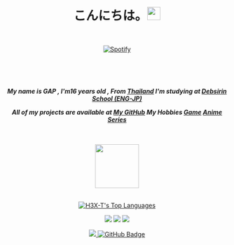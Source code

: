 <h1 align="center">こんにちは。<img src="https://media2.giphy.com/media/vAi1XUShhkPpx9bEP4/200w.webp" style="width:30px"> </h1>

<br>

[<p align="center">![Spotify](https://novatorem-brown-theta.vercel.app/api/spotify/?background_color=fffff&border_color=ffff)](https://open.spotify.com/user/314ljfgc3h2e3vrqtbm3tq35t5zq)

<br>
<br>
<br>
<i style="font-weight: bold;" align="center">

My name is GAP , I'm16 years old , From **[Thailand](https://en.wikipedia.org/wiki/Thailand)**
I'm studying at **[Debsirin School (ENG-JP)](https://www.debsirin.ac.th)**

All of my projects are available at **[My GitHub](https://github.com/H3X-T?tab=repositories)** My Hobbies **[Game](https://steamcommunity.com/id/Hexterwannacry/)** **[Anime](https://myanimelist.net/profile/H3X-T)** **[Series](https://www.netflix.com/browse)**

</i>

<br>
<br>

<div align="center">
<img src="https://media0.giphy.com/media/Ieo88333eatH73xKQG/200w.webp" style="width:100px" >
</div>

<br>

<p align="center">
    <a href="https://github.com/H3X-T/github-readme-stats"><img alt="H3X-T's Top Languages" src="https://github-readme-stats.vercel.app/api/top-langs/?username=H3X-T&langs_count=10&hide=jupyter notebook&layout=compact&theme=fffff&hide_border=true&custom_title=Languages"/>
    </a>
</p>

<div align="center">
    
[<img src="https://img.shields.io/badge/linkedin-%230077B5.svg?&style=for-the-badge&logo=linkedin&logoColor=white">](https://www.linkedin.com/in/supakornieamgomol/)
[<img src="https://img.shields.io/badge/instagram-%23E4405F.svg?&style=for-the-badge&logo=instagram&logoColor=white">](https://www.instagram.com/supakornigm/)
[<img src="https://img.shields.io/badge/facebook-%231877F2.svg?&style=for-the-badge&logo=facebook&logoColor=white">](https://www.facebook.com/spkngap/)
    
</div>

<p align="center">
<a href="https://github.com/H3X-T/github-profile-views-counter">
    <img src="https://komarev.com/ghpvc/?username=H3X-T">
</a>
<a href="https://github.com/H3X-T?tab=followers"> 
    <img src="https://img.shields.io/github/followers/H3X-T?label=Followers&style=social" alt="GitHub Badge">
</a>
